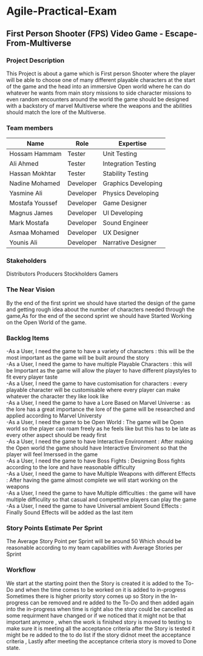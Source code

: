 # Agile-Practical-Exam
## First Person Shooter (FPS) Video Game - Escape-From-Multiverse
### Project Description 
This Project is about a game which is First person Shooter where the player will be able to choose one of many different playable characters at the start of the game and the head into an immersive Open world where he can do whatever he wants from main story missions to side character missions to even random encounters around the world the game should be designed with a backstory of marvel Multiverse where the weapons and the abilities should match the lore of the Multiverse.
### Team members
| Name            | Role      | Expertise           |
|-----------------|-----------|---------------------|
| Hossam Hammam   | Tester    | Unit Testing        |
| Ali Ahmed       | Tester    | Integration Testing |
| Hassan Mokhtar  | Tester    | Stability Testing   |
| Nadine Mohamed  | Developer | Graphics Developing |
| Yasmine Ali     | Developer | Physics Developing  |
| Mostafa Youssef | Developer | Game Designer       |
| Magnus James    | Developer | UI Developing       |
| Mark Mostafa    | Developer | Sound Engineer      |
| Asmaa Mohamed   | Developer | UX Designer         |
| Younis Ali      | Developer | Narrative Designer  |

### Stakeholders
Distributors
Producers
Stockholders
Gamers

### The Near Vision
By the end of the first sprint we should have started the design of the game and getting rough idea about the number of characters needed through the game,As for the end of the second sprint we should have Started Working on the Open World of the game.

### Backlog Items
-As a User, I need the game to have a variety of characters : this will be the most important as the game will be built around the story  
-As a User, I need the game to have multiple Playable Characters : this will be Important as the game will allow the player to have different playstyles to fit every player taste  
-As a User, I need the game to have customisation for characters : every playable character will be customisable where every player can make whatever the character they like look like  
-As a User, I need the game to have a Lore Based on Marvel Universe : as the lore has a great importance the lore of the game will be researched and applied according to Marvel Universty  
-As a User, I need the game to be Open World : The game will be Open world so the player can roam freely as he feels like but this has to be late as every other aspect should be ready first  
-As a User, I need the game to have Interactive Environment : After making the Open world the game should have Interactive Enviroment so that the player will feel Imerssed in the game  
-As a User, I need the game to have Boss Fights : Designing Boss fights according to the lore and have reasonable difficulty    
-As a User, I need the game to have Multiple Weapons with different Effects : After having the game almost complete we will start working on the weapons  
-As a User, I need the game to have Multiple difficulties : the game will have multiple difficulity so that casual and compettitve players can play the game  
-As a User, I need the game to have Universal ambient Sound Effects : Finally Sound Effects will be added as the last item  
### Story Points Estimate Per Sprint
The Average Story Point per Sprint will be around 50 Which should be reasonable according to my team capabilities with Average  Stories per Sprint

### Workflow
We start at the starting point then the Story is created it is added to the To-Do and when the time comes to be worked on it is added to in-progress Sometimes there is higher priority story comes up so Story in the In-progress can be removed and re added to the To-Do and then added again into the in-progress when time is right also the story could be cancelled as some requirment have changed or if we noticed that it might not be that important anymore , when the work is finished story is moved to testing to make sure it is meeting all the acceptance criteria after the Story is tested it might be re added to the to do list if the story didnot meet the acceptance criteria , Lastly after meeting the acceptance criteria story is moved to Done state.

